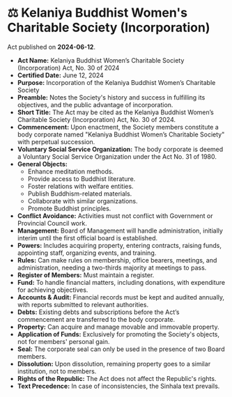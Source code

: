 # ⚖️  Kelaniya Buddhist Women's Charitable Society (Incorporation)

Act published on **2024-06-12**.

- **Act Name:** Kelaniya Buddhist Women’s Charitable Society (Incorporation) Act, No. 30 of 2024
- **Certified Date:** June 12, 2024
- **Purpose:** Incorporation of the Kelaniya Buddhist Women’s Charitable Society
- **Preamble:** Notes the Society's history and success in fulfilling its objectives, and the public advantage of incorporation.
- **Short Title:** The Act may be cited as the Kelaniya Buddhist Women’s Charitable Society (Incorporation) Act, No. 30 of 2024.
- **Commencement:** Upon enactment, the Society members constitute a body corporate named "Kelaniya Buddhist Women’s Charitable Society" with perpetual succession.
- **Voluntary Social Service Organization:** The body corporate is deemed a Voluntary Social Service Organization under the Act No. 31 of 1980.
- **General Objects:**
  - Enhance meditation methods.
  - Provide access to Buddhist literature.
  - Foster relations with welfare entities.
  - Publish Buddhism-related materials.
  - Collaborate with similar organizations.
  - Promote Buddhist principles.
- **Conflict Avoidance:** Activities must not conflict with Government or Provincial Council work.
- **Management:** Board of Management will handle administration, initially interim until the first official board is established.
- **Powers:** Includes acquiring property, entering contracts, raising funds, appointing staff, organizing events, and training.
- **Rules:** Can make rules on membership, office bearers, meetings, and administration, needing a two-thirds majority at meetings to pass.
- **Register of Members:** Must maintain a register.
- **Fund:** To handle financial matters, including donations, with expenditure for achieving objectives.
- **Accounts & Audit:** Financial records must be kept and audited annually, with reports submitted to relevant authorities.
- **Debts:** Existing debts and subscriptions before the Act’s commencement are transferred to the body corporate.
- **Property:** Can acquire and manage movable and immovable property.
- **Application of Funds:** Exclusively for promoting the Society's objects, not for members' personal gain.
- **Seal:** The corporate seal can only be used in the presence of two Board members.
- **Dissolution:** Upon dissolution, remaining property goes to a similar institution, not to members.
- **Rights of the Republic:** The Act does not affect the Republic's rights.
- **Text Precedence:** In case of inconsistencies, the Sinhala text prevails.

